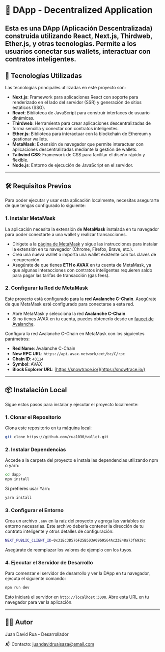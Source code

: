 
# 🦊 **DApp - Decentralized Application**

Esta es una **DApp (Aplicación Descentralizada)** construida utilizando **React**, **Next.js**, **Thirdweb**, **Ether.js**, y otras tecnologías. Permite a los usuarios conectar sus wallets, interactuar con contratos inteligentes.
---

## 🚀 **Tecnologías Utilizadas**

Las tecnologías principales utilizadas en este proyecto son:

- **Next.js**: Framework para aplicaciones React con soporte para renderizado en el lado del servidor (SSR) y generación de sitios estáticos (SSG).
- **React**: Biblioteca de JavaScript para construir interfaces de usuario dinámicas.
- **Thirdweb**: Herramienta para crear aplicaciones descentralizadas de forma sencilla y conectar con contratos inteligentes.
- **Ether.js**: Biblioteca para interactuar con la blockchain de Ethereum y gestionar wallets.
- **MetaMask**: Extensión de navegador que permite interactuar con aplicaciones descentralizadas mediante la gestión de wallets.
- **Tailwind CSS**: Framework de CSS para facilitar el diseño rápido y flexible.
- **Node.js**: Entorno de ejecución de JavaScript en el servidor.

---

## 🛠 **Requisitos Previos**

Para poder ejecutar y usar esta aplicación localmente, necesitas asegurarte de que tengas configurado lo siguiente:

### 1. **Instalar MetaMask**
La aplicación necesita la extensión de **MetaMask** instalada en tu navegador para poder conectarte a una wallet y realizar transacciones.

- Dirígete a la [página de MetaMask](https://metamask.io/) y sigue las instrucciones para instalar la extensión en tu navegador (Chrome, Firefox, Brave, etc.).
- Crea una nueva wallet o importa una wallet existente con tus claves de recuperación.
- Asegúrate de que tienes **ETH o AVAX** en tu cuenta de MetaMask, ya que algunas interacciones con contratos inteligentes requieren saldo para pagar las tarifas de transacción (gas fees).

### 2. **Configurar la Red de MetaMask**
Este proyecto está configurado para la **red Avalanche C-Chain**. Asegúrate de que MetaMask esté configurado para conectarse a esta red.

- Abre MetaMask y selecciona la red **Avalanche C-Chain**.
- Si no tienes AVAX en tu cuenta, puedes obtenerlo desde un [faucet de Avalanche](https://faucet.avax.network/).
  
Configura la red Avalanche C-Chain en MetaMask con los siguientes parámetros:

- **Red Name**: Avalanche C-Chain
- **New RPC URL**: `https://api.avax.network/ext/bc/C/rpc`
- **Chain ID**: `43114`
- **Symbol**: AVAX
- **Block Explorer URL**: [https://snowtrace.io/](https://snowtrace.io/)

---

## 📦 **Instalación Local**

Sigue estos pasos para instalar y ejecutar el proyecto localmente:

### 1. **Clonar el Repositorio**

Clona este repositorio en tu máquina local:

```bash
git clone https://github.com/rua1030/wallet.git
```

### 2. **Instalar Dependencias**
Accede a la carpeta del proyecto e instala las dependencias utilizando npm o yarn:

```bash
cd dapp
npm install
```

Si prefieres usar Yarn:

```bash
yarn install
```

### 3. **Configurar el Entorno**
Crea un archivo `.env` en la raíz del proyecto y agrega las variables de entorno necesarias. Este archivo debería contener la dirección de tu contrato inteligente y otros detalles de configuración:

```bash
NEXT_PUBLIC_CLIENT_ID=0x31Ec3D576F25B503A09b9564Ac23E48a73f6939c

```

Asegúrate de reemplazar los valores de ejemplo con los tuyos.

### 4. **Ejecutar el Servidor de Desarrollo**
Para comenzar el servidor de desarrollo y ver la DApp en tu navegador, ejecuta el siguiente comando:

```bash
npm run dev
```

Esto iniciará el servidor en `http://localhost:3000`. Abre esta URL en tu navegador para ver la aplicación.

---

## 👨‍💻 **Autor**

Juan David Rua - Desarrollador

📬 Contacto: juandavidruaisaza@email.com
